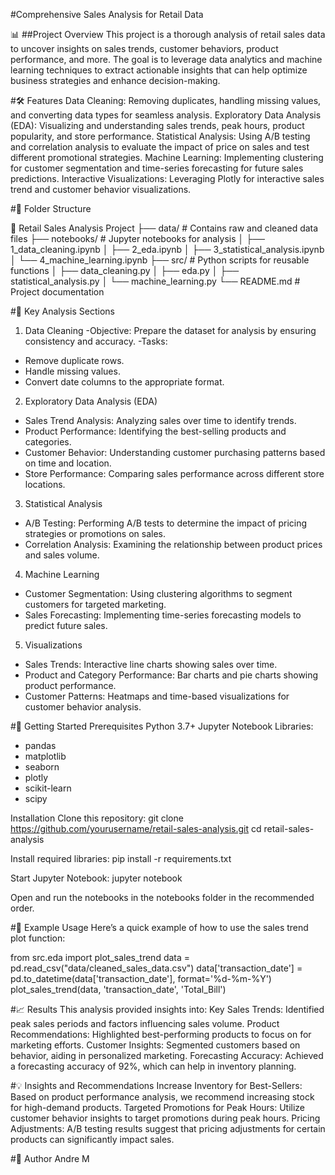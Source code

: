 #Comprehensive Sales Analysis for Retail Data

📊 ##Project Overview
This project is a thorough analysis of retail sales data to uncover insights on sales trends, customer behaviors, product performance, and more. The goal is to leverage data analytics and machine learning techniques to extract actionable insights that can help optimize business strategies and enhance decision-making.

#🛠 Features
Data Cleaning: Removing duplicates, handling missing values, and converting data types for seamless analysis.
Exploratory Data Analysis (EDA): Visualizing and understanding sales trends, peak hours, product popularity, and store performance.
Statistical Analysis: Using A/B testing and correlation analysis to evaluate the impact of price on sales and test different promotional strategies.
Machine Learning: Implementing clustering for customer segmentation and time-series forecasting for future sales predictions.
Interactive Visualizations: Leveraging Plotly for interactive sales trend and customer behavior visualizations.

#📁 Folder Structure

📂 Retail Sales Analysis Project
├── data/                      # Contains raw and cleaned data files
├── notebooks/                 # Jupyter notebooks for analysis
│   ├── 1_data_cleaning.ipynb
│   ├── 2_eda.ipynb
│   ├── 3_statistical_analysis.ipynb
│   └── 4_machine_learning.ipynb
├── src/                       # Python scripts for reusable functions
│   ├── data_cleaning.py
│   ├── eda.py
│   ├── statistical_analysis.py
│   └── machine_learning.py
└── README.md                  # Project documentation

#📝 Key Analysis Sections

1. Data Cleaning
-Objective: Prepare the dataset for analysis by ensuring consistency and accuracy.
-Tasks:
  * Remove duplicate rows.
  * Handle missing values.
  * Convert date columns to the appropriate format.
2. Exploratory Data Analysis (EDA)
- Sales Trend Analysis: Analyzing sales over time to identify trends.
- Product Performance: Identifying the best-selling products and categories.
- Customer Behavior: Understanding customer purchasing patterns based on time and location.
- Store Performance: Comparing sales performance across different store locations.
3. Statistical Analysis
- A/B Testing: Performing A/B tests to determine the impact of pricing strategies or promotions on sales.
- Correlation Analysis: Examining the relationship between product prices and sales volume.
4. Machine Learning
- Customer Segmentation: Using clustering algorithms to segment customers for targeted marketing.
- Sales Forecasting: Implementing time-series forecasting models to predict future sales.
5. Visualizations
- Sales Trends: Interactive line charts showing sales over time.
- Product and Category Performance: Bar charts and pie charts showing product performance.
- Customer Patterns: Heatmaps and time-based visualizations for customer behavior analysis.


#🚀 Getting Started
Prerequisites
Python 3.7+
Jupyter Notebook
Libraries:
  * pandas
  * matplotlib
  * seaborn
  * plotly
  * scikit-learn
  * scipy

Installation
Clone this repository:
git clone https://github.com/yourusername/retail-sales-analysis.git
cd retail-sales-analysis

Install required libraries:
pip install -r requirements.txt

Start Jupyter Notebook:
jupyter notebook

Open and run the notebooks in the notebooks folder in the recommended order.

#🧪 Example Usage
Here’s a quick example of how to use the sales trend plot function:

from src.eda import plot_sales_trend
data = pd.read_csv("data/cleaned_sales_data.csv")
data['transaction_date'] = pd.to_datetime(data['transaction_date'], format='%d-%m-%Y')
plot_sales_trend(data, 'transaction_date', 'Total_Bill')

#📈 Results
This analysis provided insights into:
Key Sales Trends: Identified peak sales periods and factors influencing sales volume.
Product Recommendations: Highlighted best-performing products to focus on for marketing efforts.
Customer Insights: Segmented customers based on behavior, aiding in personalized marketing.
Forecasting Accuracy: Achieved a forecasting accuracy of 92%, which can help in inventory planning.

#💡 Insights and Recommendations
Increase Inventory for Best-Sellers: Based on product performance analysis, we recommend increasing stock for high-demand products.
Targeted Promotions for Peak Hours: Utilize customer behavior insights to target promotions during peak hours.
Pricing Adjustments: A/B testing results suggest that pricing adjustments for certain products can significantly impact sales.

#👤 Author
Andre M
